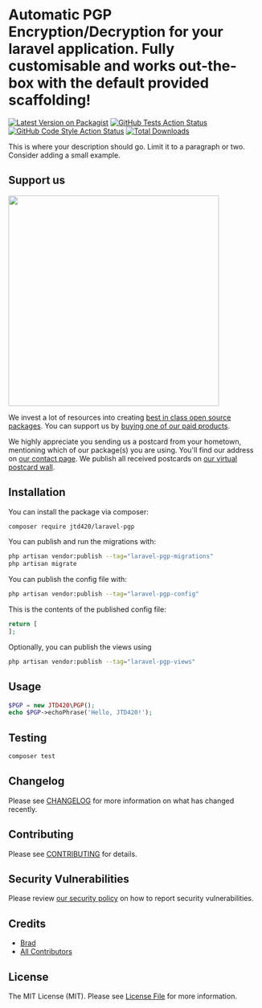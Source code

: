 # Automatic PGP Encryption/Decryption for your laravel application. Fully customisable and works out-the-box with the default provided scaffolding!

[![Latest Version on Packagist](https://img.shields.io/packagist/v/jtd420/laravel-pgp.svg?style=flat-square)](https://packagist.org/packages/jtd420/laravel-pgp)
[![GitHub Tests Action Status](https://img.shields.io/github/actions/workflow/status/jtd420/laravel-pgp/run-tests.yml?branch=main&label=tests&style=flat-square)](https://github.com/jtd420/laravel-pgp/actions?query=workflow%3Arun-tests+branch%3Amain)
[![GitHub Code Style Action Status](https://img.shields.io/github/actions/workflow/status/jtd420/laravel-pgp/fix-php-code-style-issues.yml?branch=main&label=code%20style&style=flat-square)](https://github.com/jtd420/laravel-pgp/actions?query=workflow%3A"Fix+PHP+code+style+issues"+branch%3Amain)
[![Total Downloads](https://img.shields.io/packagist/dt/jtd420/laravel-pgp.svg?style=flat-square)](https://packagist.org/packages/jtd420/laravel-pgp)

This is where your description should go. Limit it to a paragraph or two. Consider adding a small example.

## Support us

[<img src="https://github-ads.s3.eu-central-1.amazonaws.com/laravel-pgp.jpg?t=1" width="419px" />](https://spatie.be/github-ad-click/laravel-pgp)

We invest a lot of resources into creating [best in class open source packages](https://spatie.be/open-source). You can support us by [buying one of our paid products](https://spatie.be/open-source/support-us).

We highly appreciate you sending us a postcard from your hometown, mentioning which of our package(s) you are using. You'll find our address on [our contact page](https://spatie.be/about-us). We publish all received postcards on [our virtual postcard wall](https://spatie.be/open-source/postcards).

## Installation

You can install the package via composer:

```bash
composer require jtd420/laravel-pgp
```

You can publish and run the migrations with:

```bash
php artisan vendor:publish --tag="laravel-pgp-migrations"
php artisan migrate
```

You can publish the config file with:

```bash
php artisan vendor:publish --tag="laravel-pgp-config"
```

This is the contents of the published config file:

```php
return [
];
```

Optionally, you can publish the views using

```bash
php artisan vendor:publish --tag="laravel-pgp-views"
```

## Usage

```php
$PGP = new JTD420\PGP();
echo $PGP->echoPhrase('Hello, JTD420!');
```

## Testing

```bash
composer test
```

## Changelog

Please see [CHANGELOG](CHANGELOG.md) for more information on what has changed recently.

## Contributing

Please see [CONTRIBUTING](CONTRIBUTING.md) for details.

## Security Vulnerabilities

Please review [our security policy](../../security/policy) on how to report security vulnerabilities.

## Credits

- [Brad](https://github.com/JTD420)
- [All Contributors](../../contributors)

## License

The MIT License (MIT). Please see [License File](LICENSE.md) for more information.
